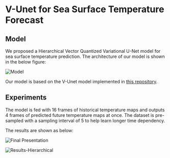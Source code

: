 # V-Unet for Sea Surface Temperature Forecast

## Model

We proposed a Hierarchical Vector Quantized Variational U-Net model for sea surface temperature prediction. The architecture of our model is shown in the below figure:

![Model](https://user-images.githubusercontent.com/48997918/206292698-3e4900e2-a436-46e9-93ba-847d23ebc832.png)

Our model is based on the V-Unet model implemented in [this repository](https://github.com/iarai/weather4cast#weather4cast-multi-sensor-weather-forecasting-competition--benchmark-dataset). 

## Experiments

The model is fed with 16 frames of historical temperature maps and outputs 4 frames of predicted future temperature maps at once. The dataset is pre-sampled with a sampling interval of 5 to help learn longer time dependency. 

The results are shown as below: 

![Final Presentation](https://user-images.githubusercontent.com/48997918/206293530-09320b21-85b3-4cf6-b916-047648716766.png)

![Results-Hierarchical](https://user-images.githubusercontent.com/48997918/206293546-23694745-928e-4696-ae68-d67e3faa85ec.png)

